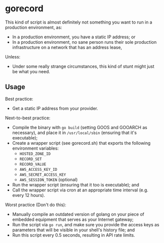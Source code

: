# gorecord
This kind of script is almost definitely not something you want to run in a
production environment, as:

* In a production environment, you have a static IP address; or
* In a production environment, no sane person runs their sole production
infrastructure on a network that has an address lease,

Unless:

* Under some really strange circumstances, this kind of stunt might just be what
you need.

## Usage

Best practice:

* Get a static IP address from your provider.

Next-to-best practice:

* Compile the binary with `go build` (setting GOOS and GOOARCH as necessary),
and place it in `/usr/local/sbin` (ensuring that it's executable);
* Create a wrapper script (see gorecord.sh) that exports the following
environment variables:
  * `HOSTED_ZONE_ID`
  * `RECORD_SET`
  * `RECORD_VALUE`
  * `AWS_ACCESS_KEY_ID`
  * `AWS_SECRET_ACCESS_KEY`
  * `AWS_SESSION_TOKEN` (optional)
* Run the wrapper script (ensuring that it too is executable); and
* Call the wrapper script via cron at an appropriate time interval (e.g. every
12 hours).

Worst practice (Don't do this):

* Manually compile an outdated version of golang on your piece of embedded
equipment that serves as your Internet gateway;
* Run the script via `go run`, and make sure you provide the access keys as
parameters that will be visible in your shell's history file; and
* Run this script every 0.5 seconds, resulting in API rate limits.
